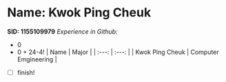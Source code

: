 # Name: Kwok Ping Cheuk 
**SID: 1155109979**
*Experience in Github:*
* 0
* 0 + 24-4!
|      Name       |         Major        |
|      :---:      |        :---:         |
| Kwok Ping Cheuk | Computer Emgineering |
- [ ] finish!
